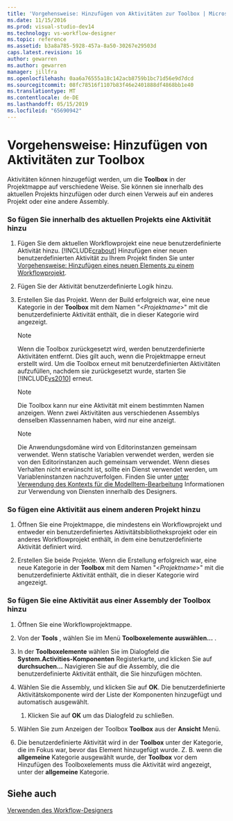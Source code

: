 ```yaml
---
title: 'Vorgehensweise: Hinzufügen von Aktivitäten zur Toolbox | Microsoft-Dokumentation'
ms.date: 11/15/2016
ms.prod: visual-studio-dev14
ms.technology: vs-workflow-designer
ms.topic: reference
ms.assetid: b3a8a785-5928-457a-8a50-30267e29503d
caps.latest.revision: 16
author: gewarren
ms.author: gewarren
manager: jillfra
ms.openlocfilehash: 0aa6a76555a18c142acb8759b1bc71d56e9d7dcd
ms.sourcegitcommit: 08fc78516f1107b83f46e2401888df4868bb1e40
ms.translationtype: MT
ms.contentlocale: de-DE
ms.lasthandoff: 05/15/2019
ms.locfileid: "65690942"
---
```

# <a name="how-to-add-activities-to-the-toolbox"></a>Vorgehensweise: Hinzufügen von Aktivitäten zur Toolbox
Aktivitäten können hinzugefügt werden, um die **Toolbox** in der Projektmappe auf verschiedene Weise. Sie können sie innerhalb des aktuellen Projekts hinzufügen oder durch einen Verweis auf ein anderes Projekt oder eine andere Assembly.  
  
### <a name="to-add-an-activity-from-within-your-current-project"></a>So fügen Sie innerhalb des aktuellen Projekts eine Aktivität hinzu  
  
1. Fügen Sie dem aktuellen Workflowprojekt eine neue benutzerdefinierte Aktivität hinzu. [!INCLUDE[crabout](../includes/crabout-md.md)] Hinzufügen einer neuen benutzerdefinierten Aktivität zu Ihrem Projekt finden Sie unter [Vorgehensweise: Hinzufügen eines neuen Elements zu einem Workflowprojekt](../workflow-designer/how-to-add-a-new-item-to-a-workflow-project.md).  
  
2. Fügen Sie der Aktivität benutzerdefinierte Logik hinzu.  
  
3. Erstellen Sie das Projekt. Wenn der Build erfolgreich war, eine neue Kategorie in der **Toolbox** mit dem Namen "\<*Projektname*>" mit die benutzerdefinierte Aktivität enthält, die in dieser Kategorie wird angezeigt.  
  
    > [!NOTE]
    > Wenn die Toolbox zurückgesetzt wird, werden benutzerdefinierte Aktivitäten entfernt. Dies gilt auch, wenn die Projektmappe erneut erstellt wird. Um die Toolbox erneut mit benutzerdefinierten Aktivitäten aufzufüllen, nachdem sie zurückgesetzt wurde, starten Sie [!INCLUDE[vs2010](../includes/vs2010-md.md)] erneut.  
  
    > [!NOTE]
    > Die Toolbox kann nur eine Aktivität mit einem bestimmten Namen anzeigen. Wenn zwei Aktivitäten aus verschiedenen Assemblys denselben Klassennamen haben, wird nur eine anzeigt.  
  
    > [!NOTE]
    > Die Anwendungsdomäne wird von Editorinstanzen gemeinsam verwendet. Wenn statische Variablen verwendet werden, werden sie von den Editorinstanzen auch gemeinsam verwendet. Wenn dieses Verhalten nicht erwünscht ist, sollte ein Dienst verwendet werden, um Variableninstanzen nachzuverfolgen. Finden Sie unter [unter Verwendung des Kontexts für die ModelItem-Bearbeitung](https://msdn.microsoft.com/library/7f9f1ea5-0147-4079-8eca-be94f00d3aa1) Informationen zur Verwendung von Diensten innerhalb des Designers.  
  
### <a name="to-add-an-activity-from-within-a-different-project"></a>So fügen eine Aktivität aus einem anderen Projekt hinzu  
  
1. Öffnen Sie eine Projektmappe, die mindestens ein Workflowprojekt und entweder ein benutzerdefiniertes Aktivitätsbibliotheksprojekt oder ein anderes Workflowprojekt enthält, in dem eine benutzerdefinierte Aktivität definiert wird.  
  
2. Erstellen Sie beide Projekte. Wenn die Erstellung erfolgreich war, eine neue Kategorie in der **Toolbox** mit dem Namen "\<*Projektname*>" mit die benutzerdefinierte Aktivität enthält, die in dieser Kategorie wird angezeigt.  
  
### <a name="to-add-an-activity-to-the-toolbox-from-an-assembly"></a>So fügen Sie eine Aktivität aus einer Assembly der Toolbox hinzu  
  
1. Öffnen Sie eine Workflowprojektmappe.  
  
2. Von der **Tools** , wählen Sie im Menü **Toolboxelemente auswählen...** .  
  
3. In der **Toolboxelemente** wählen Sie im Dialogfeld die **System.Activities-Komponenten** Registerkarte, und klicken Sie auf **durchsuchen...** Navigieren Sie auf die Assembly, die die benutzerdefinierte Aktivität enthält, die Sie hinzufügen möchten.  
  
4. Wählen Sie die Assembly, und klicken Sie auf **OK**. Die benutzerdefinierte Aktivitätskomponente wird der Liste der Komponenten hinzugefügt und automatisch ausgewählt.  
  
    1. Klicken Sie auf **OK** um das Dialogfeld zu schließen.  
  
5. Wählen Sie zum Anzeigen der Toolbox **Toolbox** aus der **Ansicht** Menü.  
  
6. Die benutzerdefinierte Aktivität wird in der **Toolbox** unter der Kategorie, die im Fokus war, bevor das Element hinzugefügt wurde. Z. B. wenn die **allgemeine** Kategorie ausgewählt wurde, der **Toolbox** vor dem Hinzufügen des Toolboxelements muss die Aktivität wird angezeigt, unter der **allgemeine** Kategorie.  
  
## <a name="see-also"></a>Siehe auch  
 [Verwenden des Workflow-Designers](../workflow-designer/using-the-workflow-designer.md)